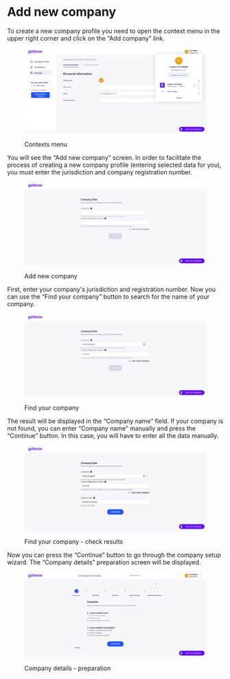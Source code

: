 # Add new company

To create a new company profile you need to open the context menu in the upper right corner and click on the “Add company” link.

<figure><img src="../../.gitbook/assets/settings_manage.png" alt="Contexts menu"><figcaption><p>Contexts menu</p></figcaption></figure>

You will see the “Add new company” screen. In order to facilitate the process of creating a new company profile (entering selected data for you), you must enter the jurisdiction and company registration number.

<figure><img src="../../.gitbook/assets/company_add.png" alt="Add new company"><figcaption><p>Add new company</p></figcaption></figure>

First, enter your company's jurisdiction and registration number. Now you can use the “Find your company” button to search for the name of your company.

<figure><img src="../../.gitbook/assets/company_add1.png" alt="Find your company"><figcaption><p>Find your company</p></figcaption></figure>

The result will be displayed in the “Company name” field. If your company is not found, you can enter “Company name” manually and press the “Continue” button. In this case, you will have to enter all the data manually.

<figure><img src="../../.gitbook/assets/company_add3.png" alt="Find your company - check results"><figcaption><p>Find your company - check results</p></figcaption></figure>

Now you can press the “Continue” button to go through the company setup wizard. The “Company details” preparation screen will be displayed.

<figure><img src="../../.gitbook/assets/company_add4.png" alt="Company details - preparation"><figcaption><p>Company details - preparation</p></figcaption></figure>
